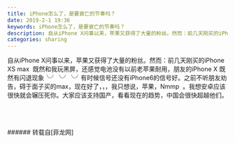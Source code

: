 ```yaml
---
title: iPhone怎么了，是要衰亡的节奏吗？
date: 2019-2-1 19:36
keywords: iPhone怎么了，是要衰亡的节奏吗？
description: 自从iPhone X问事以来，苹果又获得了大量的粉丝。然而：前几天刚买的iPhone XS max  既然和我玩黑屏，还感觉电池没有以前老苹果耐用，朋友的iPhone X 既然有闪退现象╰╯╰╯╰╯有时候信号还没有iPhone6的信号好。之前不听朋友劝告，碍于面子买的max，现在好了，，，我只想说，苹果，Nmmp  。我想安卓应该很快就会辗压死你。大家应该支持国产，看看现在的趋势，中国会很快超越他们。
categories: sharing
---
```

<td class="t_f" id="postmessage_2880293">

自从iPhone X问事以来，苹果又获得了大量的粉丝。然而：前几天刚买的iPhone XS max  既然和我玩黑屏，还感觉电池没有以前老苹果耐用，朋友的iPhone X 既然有闪退现象╰╯╰╯╰╯有时候信号还没有iPhone6的信号好。之前不听朋友劝告，碍于面子买的max，现在好了，，，我只想说，苹果，Nmmp  。我想安卓应该很快就会辗压死你。大家应该支持国产，看看现在的趋势，中国会很快超越他们。<br/>
<img alt="" border="0" class="zoom" data-cf-modified-6e77dd90d63c87a136846c40-="" file="http://www.flw.ph/data/appbyme/upload/image/201902/01/LvfphlvxhimU.jpg" id="aimg_RXAWj" lazyloadthumb="1" onclick="" onmouseover="" src="http://www.flw.ph/data/appbyme/upload/image/201902/01/LvfphlvxhimU.jpg"/><br/>
<br/>
<img alt="" border="0" class="zoom" data-cf-modified-6e77dd90d63c87a136846c40-="" file="http://www.flw.ph/data/appbyme/upload/image/201902/01/uHmr1Hyoxidy.jpg" id="aimg_p28x9" lazyloadthumb="1" onclick="" onmouseover="" src="http://www.flw.ph/data/appbyme/upload/image/201902/01/uHmr1Hyoxidy.jpg"/><br/>
<br/>
<img alt="" border="0" class="zoom" data-cf-modified-6e77dd90d63c87a136846c40-="" file="http://www.flw.ph/data/appbyme/upload/image/201902/01/Wum15OBLUCpl.jpg" id="aimg_XzP8P" lazyloadthumb="1" onclick="" onmouseover="" src="http://www.flw.ph/data/appbyme/upload/image/201902/01/Wum15OBLUCpl.jpg"/><br/>
<br/>
</td>
###### 转载自[菲龙网]